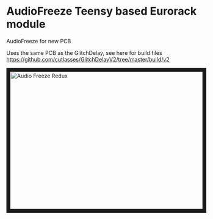# AudioFreeze Teensy based Eurorack module
AudioFreeze for new PCB

Uses the same PCB as the GlitchDelay, see here for build files https://github.com/cutlasses/GlitchDelayV2/tree/master/build/v2

<a href="http://www.youtube.com/watch?feature=player_embedded&v=https://youtu.be/gib-URplJxI
" target="_blank"><img src="http://img.youtube.com/vi/https://youtu.be/gib-URplJxI/0.jpg" 
alt="Audio Freeze Redux" width="640" height="360" border="10" /></a>
